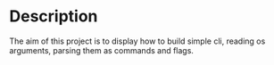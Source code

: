 # Description

The aim of this project is to display how to build simple cli, reading os arguments, parsing them as commands and flags.